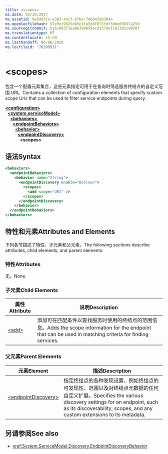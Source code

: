 ```yaml
---
title: <scopes>
ms.date: 03/30/2017
ms.assetid: 9a0dd3ce-e383-4ac3-b7be-7d604388304a
ms.openlocfilehash: 57e9e19025db5e1fa588f073fdf30de09837a25d
ms.sourcegitcommit: b16c00371ea06398859ecd157defc81301c9070f
ms.translationtype: MT
ms.contentlocale: zh-CN
ms.lasthandoff: 06/06/2020
ms.locfileid: "70399931"
---
```

# \<scopes>
<span data-ttu-id="91311-101">包含一个配置元素集合，这些元素指定可用于在查询时筛选服务终结点的自定义范围 URI。</span><span class="sxs-lookup"><span data-stu-id="91311-101">Contains a collection of configuration elements that specify custom scope Uris that can be used to filter service endpoints during query.</span></span>  
  
[**\<configuration>**](../configuration-element.md)\
&nbsp;&nbsp;[**\<system.serviceModel>**](system-servicemodel.md)\
&nbsp;&nbsp;&nbsp;&nbsp;[**\<behaviors>**](behaviors.md)\
&nbsp;&nbsp;&nbsp;&nbsp;&nbsp;&nbsp;[**\<endpointBehaviors>**](endpointbehaviors.md)\
&nbsp;&nbsp;&nbsp;&nbsp;&nbsp;&nbsp;&nbsp;&nbsp;[**\<behavior>**](behavior-of-endpointbehaviors.md)\
&nbsp;&nbsp;&nbsp;&nbsp;&nbsp;&nbsp;&nbsp;&nbsp;&nbsp;&nbsp;[**\<endpointDiscovery>**](endpointdiscovery.md)\
&nbsp;&nbsp;&nbsp;&nbsp;&nbsp;&nbsp;&nbsp;&nbsp;&nbsp;&nbsp;&nbsp;&nbsp;**\<scopes>**  
  
## <a name="syntax"></a><span data-ttu-id="91311-102">语法</span><span class="sxs-lookup"><span data-stu-id="91311-102">Syntax</span></span>  
  
```xml  
<behaviors>
  <endpointBehaviors>
    <behavior name="String">
      <endpointDiscovery enable="Boolean">
        <scopes>
          <add scope="URI" />
        </scopes>
      </endpointDiscovery>
    </behavior>
  </endpointBehaviors>
</behaviors>
```  
  
## <a name="attributes-and-elements"></a><span data-ttu-id="91311-103">特性和元素</span><span class="sxs-lookup"><span data-stu-id="91311-103">Attributes and Elements</span></span>  
 <span data-ttu-id="91311-104">下列各节描述了特性、子元素和父元素。</span><span class="sxs-lookup"><span data-stu-id="91311-104">The following sections describe attributes, child elements, and parent elements.</span></span>  
  
### <a name="attributes"></a><span data-ttu-id="91311-105">特性</span><span class="sxs-lookup"><span data-stu-id="91311-105">Attributes</span></span>  
 <span data-ttu-id="91311-106">无。</span><span class="sxs-lookup"><span data-stu-id="91311-106">None.</span></span>  
  
### <a name="child-elements"></a><span data-ttu-id="91311-107">子元素</span><span class="sxs-lookup"><span data-stu-id="91311-107">Child Elements</span></span>  
  
|<span data-ttu-id="91311-108">属性</span><span class="sxs-lookup"><span data-stu-id="91311-108">Attribute</span></span>|<span data-ttu-id="91311-109">说明</span><span class="sxs-lookup"><span data-stu-id="91311-109">Description</span></span>|  
|---------------|-----------------|  
|[\<add>](add-of-scopes.md)|<span data-ttu-id="91311-110">添加可在匹配条件以查找服务时使用的终结点的范围信息。</span><span class="sxs-lookup"><span data-stu-id="91311-110">Adds the scope information for the endpoint that can be used in matching criteria for finding services.</span></span>|  
  
### <a name="parent-elements"></a><span data-ttu-id="91311-111">父元素</span><span class="sxs-lookup"><span data-stu-id="91311-111">Parent Elements</span></span>  
  
|<span data-ttu-id="91311-112">元素</span><span class="sxs-lookup"><span data-stu-id="91311-112">Element</span></span>|<span data-ttu-id="91311-113">描述</span><span class="sxs-lookup"><span data-stu-id="91311-113">Description</span></span>|  
|-------------|-----------------|  
|[\<endpointDiscovery>](endpointdiscovery.md)|<span data-ttu-id="91311-114">指定终结点的各种发现设置，例如终结点的可发现性、范围以及对终结点元数据的任何自定义扩展。</span><span class="sxs-lookup"><span data-stu-id="91311-114">Specifies the various discovery settings for an endpoint, such as its discoverability, scopes, and any custom extensions to its metadata.</span></span>|  
  
## <a name="see-also"></a><span data-ttu-id="91311-115">另请参阅</span><span class="sxs-lookup"><span data-stu-id="91311-115">See also</span></span>

- <xref:System.ServiceModel.Discovery.EndpointDiscoveryBehavior>
